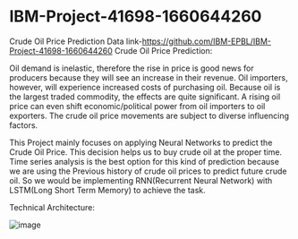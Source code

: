 # IBM-Project-41698-1660644260
Crude Oil Price Prediction
Data link-https://github.com/IBM-EPBL/IBM-Project-41698-1660644260
Crude Oil Price Prediction:

Oil demand is inelastic, therefore the rise in price is good news for producers because they will see an increase in their revenue. Oil importers, however, will experience increased costs of purchasing oil. Because oil is the largest traded commodity, the effects are quite significant. A rising oil price can even shift economic/political power from oil importers to oil exporters. The crude oil price movements are subject to diverse influencing factors.

This Project mainly focuses on applying Neural Networks to predict the Crude Oil Price. This decision helps us to buy crude oil at the proper time. Time series analysis is the best option for this kind of prediction because we are using the Previous history of crude oil prices to predict future crude oil. So we would be implementing RNN(Recurrent Neural Network) with LSTM(Long Short Term Memory) to achieve the task.

Technical Architecture:

![image](https://user-images.githubusercontent.com/113226690/202648455-836cccec-297b-41d8-a51d-6a3ed6b54a03.png)

